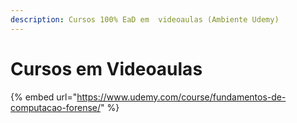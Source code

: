 ```yaml
---
description: Cursos 100% EaD em  videoaulas (Ambiente Udemy)
---
```


# Cursos em Videoaulas



{% embed url="https://www.udemy.com/course/fundamentos-de-computacao-forense/" %}
